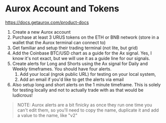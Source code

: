 # Aurox Account and Tokens
https://docs.getaurox.com/product-docs
1. Create a new Aurox account
2. Purchase at least 3 URUS tokens on the ETH or BNB network (store in a wallet that the Aurox 
   terminal can connect to)
3. Get familiar and setup their trading terminal (not lite, but grid)
4. Add the Coinbase BTC/USD chart as a guide for the Ax signal. Yes, I know it's not exact, but we will
   use it 
   as a guide line for our signals.
5. Create alerts for Long and Shorts using the Ax signal for Daily and Weekly timeframes. You should 
   have four alerts.
   1. Add your local (ngrok public URL) for testing on your local system,
   2. Add an email if you'd like to get the alerts via email
6. Also setup long and short alerts on the 1 minute timeframe. This is solely for testing
   locally and not to actually trade with as that would be ludicrous!
> NOTE: Aurox alerts are a bit finicky as once they run one time you can't edit them, 
> so you'll need to copy the name, duplicate it and add a value to the name, like "v2"
